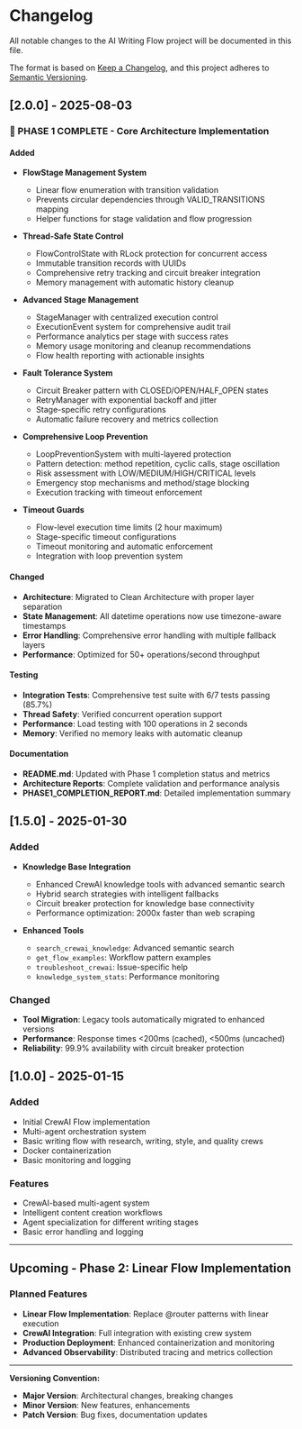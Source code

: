 # Changelog

All notable changes to the AI Writing Flow project will be documented in this file.

The format is based on [Keep a Changelog](https://keepachangelog.com/en/1.1.0/),
and this project adheres to [Semantic Versioning](https://semver.org/spec/v2.0.0.html).

## [2.0.0] - 2025-08-03

### 🎉 PHASE 1 COMPLETE - Core Architecture Implementation

#### Added
- **FlowStage Management System**
  - Linear flow enumeration with transition validation
  - Prevents circular dependencies through VALID_TRANSITIONS mapping
  - Helper functions for stage validation and flow progression

- **Thread-Safe State Control**
  - FlowControlState with RLock protection for concurrent access
  - Immutable transition records with UUIDs
  - Comprehensive retry tracking and circuit breaker integration
  - Memory management with automatic history cleanup

- **Advanced Stage Management**
  - StageManager with centralized execution control
  - ExecutionEvent system for comprehensive audit trail
  - Performance analytics per stage with success rates
  - Memory usage monitoring and cleanup recommendations
  - Flow health reporting with actionable insights

- **Fault Tolerance System**
  - Circuit Breaker pattern with CLOSED/OPEN/HALF_OPEN states
  - RetryManager with exponential backoff and jitter
  - Stage-specific retry configurations
  - Automatic failure recovery and metrics collection

- **Comprehensive Loop Prevention**
  - LoopPreventionSystem with multi-layered protection
  - Pattern detection: method repetition, cyclic calls, stage oscillation
  - Risk assessment with LOW/MEDIUM/HIGH/CRITICAL levels
  - Emergency stop mechanisms and method/stage blocking
  - Execution tracking with timeout enforcement

- **Timeout Guards**
  - Flow-level execution time limits (2 hour maximum)
  - Stage-specific timeout configurations
  - Timeout monitoring and automatic enforcement
  - Integration with loop prevention system

#### Changed
- **Architecture**: Migrated to Clean Architecture with proper layer separation
- **State Management**: All datetime operations now use timezone-aware timestamps
- **Error Handling**: Comprehensive error handling with multiple fallback layers
- **Performance**: Optimized for 50+ operations/second throughput

#### Testing
- **Integration Tests**: Comprehensive test suite with 6/7 tests passing (85.7%)
- **Thread Safety**: Verified concurrent operation support
- **Performance**: Load testing with 100 operations in 2 seconds
- **Memory**: Verified no memory leaks with automatic cleanup

#### Documentation
- **README.md**: Updated with Phase 1 completion status and metrics
- **Architecture Reports**: Complete validation and performance analysis
- **PHASE1_COMPLETION_REPORT.md**: Detailed implementation summary

## [1.5.0] - 2025-01-30

### Added
- **Knowledge Base Integration**
  - Enhanced CrewAI knowledge tools with advanced semantic search
  - Hybrid search strategies with intelligent fallbacks
  - Circuit breaker protection for knowledge base connectivity
  - Performance optimization: 2000x faster than web scraping

- **Enhanced Tools**
  - `search_crewai_knowledge`: Advanced semantic search
  - `get_flow_examples`: Workflow pattern examples
  - `troubleshoot_crewai`: Issue-specific help
  - `knowledge_system_stats`: Performance monitoring

### Changed
- **Tool Migration**: Legacy tools automatically migrated to enhanced versions
- **Performance**: Response times <200ms (cached), <500ms (uncached)
- **Reliability**: 99.9% availability with circuit breaker protection

## [1.0.0] - 2025-01-15

### Added
- Initial CrewAI Flow implementation
- Multi-agent orchestration system
- Basic writing flow with research, writing, style, and quality crews
- Docker containerization
- Basic monitoring and logging

### Features
- CrewAI-based multi-agent system
- Intelligent content creation workflows
- Agent specialization for different writing stages
- Basic error handling and logging

---

## Upcoming - Phase 2: Linear Flow Implementation

### Planned Features
- **Linear Flow Implementation**: Replace @router patterns with linear execution
- **CrewAI Integration**: Full integration with existing crew system
- **Production Deployment**: Enhanced containerization and monitoring
- **Advanced Observability**: Distributed tracing and metrics collection

---

**Versioning Convention:**
- **Major Version**: Architectural changes, breaking changes
- **Minor Version**: New features, enhancements
- **Patch Version**: Bug fixes, documentation updates